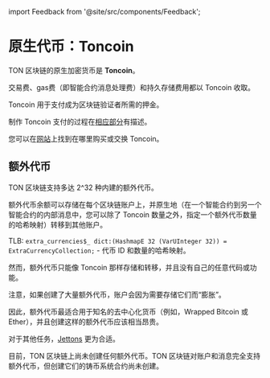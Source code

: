 import Feedback from '@site/src/components/Feedback';

# 原生代币：Toncoin

TON 区块链的原生加密货币是 **Toncoin**。

交易费、gas费（即智能合约消息处理费）和持久存储费用都以 Toncoin 收取。

Toncoin 用于支付成为区块链验证者所需的押金。

制作 Toncoin 支付的过程在[相应部分](/develop/dapps/asset-processing)有描述。

您可以在[网站](https://ton.org/coin)上找到在哪里购买或交换 Toncoin。

## 额外代币

TON 区块链支持多达 2^32 种内建的额外代币。

额外代币余额可以存储在每个区块链账户上，并原生地（在一个智能合约到另一个智能合约的内部消息中，您可以除了 Toncoin 数量之外，指定一个额外代币数量的哈希映射）转移到其他账户。

TLB: `extra_currencies$_ dict:(HashmapE 32 (VarUInteger 32)) = ExtraCurrencyCollection;` - 代币 ID 和数量的哈希映射。

然而，额外代币只能像 Toncoin 那样存储和转移，并且没有自己的任意代码或功能。

注意，如果创建了大量额外代币，账户会因为需要存储它们而“膨胀”。

因此，额外代币最适合用于知名的去中心化货币（例如，Wrapped Bitcoin 或 Ether），并且创建这样的额外代币应该相当昂贵。

对于其他任务，[Jettons](/develop/dapps/defi/tokens#jettons) 更为合适。

目前，TON 区块链上尚未创建任何额外代币。TON 区块链对账户和消息完全支持额外代币，但创建它们的铸币系统合约尚未创建。

<Feedback />

